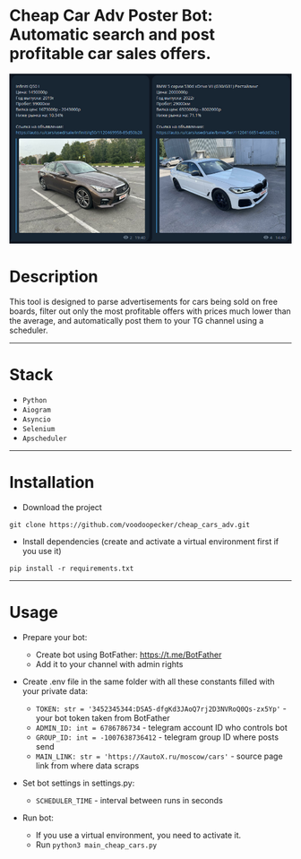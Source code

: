 # Cheap Car Adv Poster Bot: Automatic search and post profitable car sales offers.
![](desc.jpg)

# Description
This tool is designed to parse advertisements for cars being sold on free boards, filter out only the most profitable offers with prices much lower than the average, and automatically post them to your TG channel using a scheduler.

---
# Stack
* ```Python```
* ```Aiogram```
* ```Asyncio```
* ```Selenium```
* ```Apscheduler```
---
# Installation
* Download the project
````
git clone https://github.com/voodoopecker/cheap_cars_adv.git
````
* Install dependencies (create and activate a virtual environment first if you use it)
````
pip install -r requirements.txt
````
---
# Usage
* Prepare your bot:
  * Create bot using BotFather: https://t.me/BotFather
  * Add it to your channel with admin rights

* Create .env file in the same folder with all these constants filled with your private data:
  * ```TOKEN: str = '3452345344:DSA5-dfgKd3JAoQ7rj2D3NVRoQ0Qs-zx5Yp'``` - your bot token taken from BotFather
  * ```ADMIN_ID: int = 6786786734``` - telegram account ID who controls bot
  * ```GROUP_ID: int = -1007638736412``` - telegram group ID where posts send
  * ```MAIN_LINK: str = 'https://XautoX.ru/moscow/cars'``` - source page link from where data scraps

* Set bot settings in settings.py:
  * ```SCHEDULER_TIME``` - interval between runs in seconds

* Run bot:
  * If you use a virtual environment, you need to activate it.
  * Run ```python3 main_cheap_cars.py```

